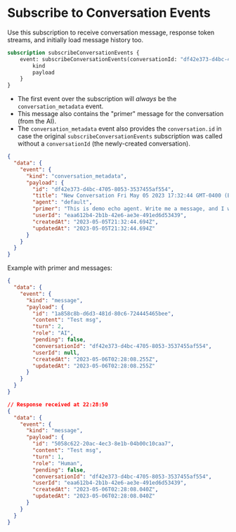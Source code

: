 # Subscribe to Conversation Events

Use this subscription to receive conversation message, response token streams, and initially load message history too.

```graphql
subscription subscribeConversationEvents {
    event: subscribeConversationEvents(conversationId: "df42e373-d4bc-4705-8053-3537455af554", agent: null) {
        kind
        payload
    }
}
```

* The first event over the subscription will _always_ be the `conversation_metadata` event.
* This message also contains the "primer" message for the conversation (from the AI).
* The `conversation_metadata` event also provides the `conversation.id` in case the
  original `subscribeConversationEvents` subscription
  was called without a `conversationId` (the newly-created conversation).

```json
{
  "data": {
    "event": {
      "kind": "conversation_metadata",
      "payload": {
        "id": "df42e373-d4bc-4705-8053-3537455af554",
        "title": "New Conversation Fri May 05 2023 17:32:44 GMT-0400 (Eastern Daylight Time)",
        "agent": "default",
        "primer": "This is demo echo agent. Write me a message, and I will send it back to you!",
        "userId": "eaa612b4-2b1b-42e6-ae3e-491ed6d53439",
        "createdAt": "2023-05-05T21:32:44.694Z",
        "updatedAt": "2023-05-05T21:32:44.694Z"
      }
    }
  }
}
```

Example with primer and messages:

```json
{
  "data": {
    "event": {
      "kind": "message",
      "payload": {
        "id": "1a858c8b-d6d3-481d-80c6-724445465bee",
        "content": "Test msg",
        "turn": 2,
        "role": "AI",
        "pending": false,
        "conversationId": "df42e373-d4bc-4705-8053-3537455af554",
        "userId": null,
        "createdAt": "2023-05-06T02:28:08.255Z",
        "updatedAt": "2023-05-06T02:28:08.255Z"
      }
    }
  }
}

// Response received at 22:28:50
{
  "data": {
    "event": {
      "kind": "message",
      "payload": {
        "id": "5058c622-20ac-4ec3-8e1b-04b00c10caa7",
        "content": "Test msg",
        "turn": 1,
        "role": "Human",
        "pending": false,
        "conversationId": "df42e373-d4bc-4705-8053-3537455af554",
        "userId": "eaa612b4-2b1b-42e6-ae3e-491ed6d53439",
        "createdAt": "2023-05-06T02:28:08.040Z",
        "updatedAt": "2023-05-06T02:28:08.040Z"
      }
    }
  }
}
```